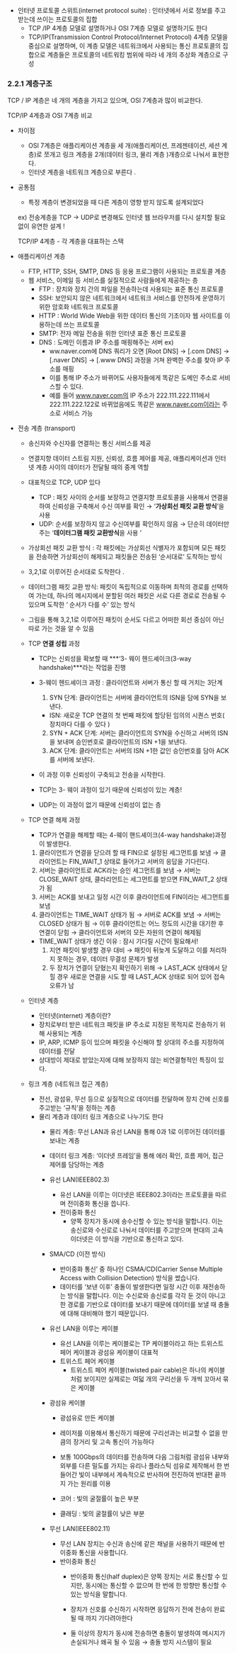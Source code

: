 - 인터넷 프로토콜 스위트(internet protocol suite) : 인터넷에서 서로 정보를 주고 받는데 쓰이는 프로토콜의 집합
    - TCP /IP 4계층 모델로 설명하거나 OSI 7계층 모델로 설명하기도 한다
    - TCP/IP(Transmission Control Protocol/Internet Protocol) 4계층 모델을 중심으로 설명하며, 이 계층 모델은 네트워크에서 사용되는 통신 프로토콜의 집합으로 계층들은 프로토콜의 네트워킹 범위에 따라 네 개의 추상화 계층으로 구성

### 2.2.1 계층구조

TCP / IP 계층은 네 개의 계층을 가지고 있으며, OSI 7계층과 많이 비교한다. 

TCP/IP 4계층과 OSI 7계층 비교 

- 차이점
    - OSI 7계층은 애플리케이션 계층을 세 개(애플리케이션, 프레젠테이션, 세션 계층)로 쪼개고 링크 계층을 2개(데이터 링크, 물리 계층 )개층으로 나눠서 표현한다.
    - 인터넷 계층을 네트워크 계층으로 부른다 .
- 공통점
    - 특정 계층이 변경되었을 때 다른 계층이 영향 받지 않도록 설계되었다
    
    ex) 전송계층을 TCP → UDP로 변경해도 인터넷 웹 브라우저를 다시 설치할 필요없이 유연한 설계 ! 
    
    
    TCP/IP 4계층 - 각 계층을 대표하는 스택 
    
- 애플리케이션 계층
    - FTP, HTTP, SSH, SMTP, DNS 등 응용 프로그램이 사용되는 프로토콜 계층
    - 웹 서비스, 이메일 등 서비스를 실질적으로 사람들에게 제공하는 층
        - FTP : 장치와 장치 간의 파일을 전송하는데 사용되는 표준 통신 프로토콜
        - SSH: 보안되지 않은 네트워크에서 네트워크 서비스를 안전하게 운영하기 위한 암호화 네트워크 프로토콜
        - HTTP : World Wide Web을 위한 데이터 통신의 기초이자 웹 사이트를 이용하는데 쓰는 프로토콜
        - SMTP: 전자 메일 전송을 위한 인터넷 표준 통신 프로토콜
        - DNS : 도메인 이름과 IP 주소를 매핑해주는 서버
        ex)
            - ww.naver.com에 DNS 쿼리가 오면 [Root DNS] → [.com DNS] → [.naver DNS] → [.www DNS] 과정을 거쳐 완벽한 주소를 찾아 IP 주소를 매핑
            - 이를 통해 IP 주소가 바뀌어도 사용자들에게 똑같은 도메인 주소로 서비스할 수 있다.
            - 예를 들어 www.naver.com의 IP 주소가 222.111.222.111에서 222.111.222.122로 바뀌었음에도 똑같은 www.naver.com이라는 주소로 서비스 가능
- 전송 계층 (transport)
    - 송신자와 수신자를 연결하는 통신 서비스를 제공
    - 연결지향 데이터 스트림 지원, 신뢰성, 흐름 제어를 제공, 애플리케이션과 인터넷 계층 사이의 데이터가 전달될 때의 중계 역할
    - 대표적으로 TCP, UDP 있다
        - TCP : 패킷 사이의 순서를 보장하고 연결지향 프로토콜을 사용해서 연결을 하여 신뢰성을 구축해서 수신 여부를 확인 → ‘**가상회선 패킷 교환 방식**’을 사용
        - UDP: 순서를 보장하지 않고 수신여부를 확인하지 않음 → 단순히 데이터만 주는 ‘**데이터그램 패킷 교환방식**을 사용 ’
    
    - 가상회선 패킷 교환 방식 : 각 패킷에는 가상회선 식별자가 포함되며 모든 패킷을 전송하면 가상회선이 해제되고 패킷들은 전송된 ‘순서대로’ 도착하는 방식
        
        
    - 3,2,1로 이루어진 순서대로 도착한다 .
    - 데이터그램 패킷 교환 방식: 패킷이 독립적으로 이동하며 최적의 경로를 선택하여 가는데, 하나의 메시지에서 분할된 여러 패킷은 서로 다른 경로로 전송될 수 있으며 도착한 ‘ 순서가 다를 수’ 있는 방식
    
    
    - 그림을 통해 3,2,1로 이루어진 패킷이 순서도 다르고 어떠한 회선 중심이 아닌 따로 가는 것을 알 수 있음
    - TCP **연결 성립** 과정
        - TCP는 신뢰성을 확보할 때 ***‘3- 웨이 헨드셰이크(3-way handshake)***라는 작업을 진행
        
        
        - 3-웨이 헨드셰이크 과정 : 클라이언트와 서버가 통신 할 때 거치는 3단계
            1. SYN 단계: 클라이언트는 서버에 클라이언트의 ISN을 담에 SYN을 보낸다. 
            * ISN: 새로운 TCP 연결의 첫 번째 패킷에 할당된 임의의 시퀀스 번호( 장치마다 다를 수 있다 )
            2. SYN + ACK 단계: 서버는 클라이언트의 SYN을 수신하고 서버의 ISN을 보내며 승인번호로 클라이언트의 ISN +1을 보낸다.
            3. ACK 단계: 클라이언트는 서버의 ISN +1한 값인 승인번호를 담아 ACK를 서버에 보낸다. 
        
        - 이 과정 이후 신뢰성이 구축되고 전송을 시작한다.
        - TCP는 3- 웨이 과정이 있기 때문에 신뢰성이 있는 계층!
        - UDP는 이 과정이 없기 때문에 신뢰성이 없는 층
    - TCP 연결 해제 과정
        - TCP가 연결을 해제할 때는 4-웨이 핸드셰이크(4-way handshake)과정이 발생한다.
        
        1. 클라이언트가 연결을 닫으려 할 때 FIN으로 설정된 세그먼트를 보냄 → 클라이언트는 FIN_WAIT_1 상태로 들어가고 서버의 응답을 기다린다. 
        2. 서버는 클라이언트로 ACK라는 승인 세그먼트를 보냄 → 서버는 CLOSE_WAIT 상태, 
        클라리언트는 세그먼트를 받으면 FIN_WAIT_2 상태가 됨 
        3. 서버는 ACK를 보내고 일정 시간 이후 클라이언트에 FIN이라는 세그먼트를 보냄
        4. 클라이언트는 TIME_WAIT 상태가 됨 → 서버로 ACK를 보냄 → 서버는 CLOSED 상태가 됨 → 이후 클라이언트는 어느 정도의 시간을 대기한 후 연결이 닫힘 → 클라이언트와 서버의 모든 자원의 연결이 해제됨 
        - TIME_WAIT 상태가 생긴 이유 : 잠시 기다릴 시간이 필요해서!
            1. 지연 패킷이 발생할 경우 대비 → 패킷이 뒤늦게 도달하고 이를 처리하지 못하는 경우, 데이터 무결성 문제가 발생
            2. 두 장치가 연결이 닫혔는지 확인하기 위해 → LAST_ACK 상태에서 닫힐 경우 새로운 연결을 시도 할 때 LAST_ACK 상태로 되어 있어 접속 오류가 남 
        
    - 인터넷 계층
        - 인터넷(internet) 계층이란?
        - 장치로부터 받은 네트워크 패킷을 IP 주소로 지정된 목적지로 전송하기 위해 사용되는 계층
        - IP, ARP, ICMP 등이 있으며 패킷을 수신해야 할 상대의 주소를 지정하여 데이터를 전달
        - 상대방이 제대로 받았는지에 대해 보장하지 않는 비연결형적인 특징이 있다.
    - 링크 계층 (네트워크 접근 계층)
        - 전선, 광섬유, 무선 등으로 실질적으로 데이터를 전달하며 장치 간에 신호를 주고받는 ‘규칙’을 정하는 계층
        - 물리 계층과 데이터 링크 계층으로 나누기도 한다
            - 물리 계층: 무선 LAN과 유선 LAN을 통해 0과 1로 이루어진 데이터를 보내는 계층
            - 데이터 링크 계층:  ‘이더넷 프레임’을 통해 에러 확인, 흐름 제어, 접근 제어를 담당하는 계층
            - 유선 LAN(IEEE802.3)
                - 유선 LAN을 이루는 이더넷은 IEEE802.3이라는 프로토콜을 따르며 전이중화 통신을 씁니다.
                - 전이중화 통신
                    - 양쪽 장치가 동시에 송수신할 수 있는 방식을 말합니다. 이는 송신로와 수신로로 나눠서 데이터를 주고받으며 현대의 고속 이더넷은 이 방식을 기반으로 통신하고 있다.
                    
                    
            - SMA/CD (이전 방식)
                - 반이중화 통신’ 중 하나인 CSMA/CD(Carrier Sense Multiple Access with Collision Detection) 방식을 썼습니다.
                - 데이터를 ‘보낸 이후’ 충돌이 발생한다면 일정 시간 이후 재전송하는 방식을 말합니다. 이는 수신로와 송신로를 각각 둔 것이 아니고 한 경로를 기반으로 데이터를 보내기 때문에 데이터를 보낼 때 충돌에 대해 대비해야 했기 때문입니다.
            - 유선 LAN을 이루는 케이블
                - 유선 LAN을 이루는 케이블로는 TP 케이블이라고 하는 트위스트 페어 케이블과 광섬유 케이블이 대표적
                - 트위스트 페어 케이블
                    - 트위스트 페어 케이블(twisted pair cable)은 하나의 케이블처럼 보이지만 실제로는 여덟 개의 구리선을 두 개씩 꼬아서 묶은 케이블
                    
            - 광섬유 케이블
                - 광섬유로 만든 케이블
                - 레이저를 이용해서 통신하기 때문에 구리선과는 비교할 수 없을 만큼의 장거리 및 고속 통신이 가능하다
                - 보통 100Gbps의 데이터를 전송하며 다음 그림처럼 광섬유 내부와 외부를 다른 밀도를 가지는 유리나 플라스틱 섬유로 제작해서 한 번 들어간 빛이 내부에서 계속적으로 반사하며 전진하여 반대편 끝까지 가는 원리를 이용
    
                
                - 코어 : 빛의 굴절률이 높은 부분
                - 클래딩 : 빛의 굴절률이 낮은 부분
            - 무선 LAN(IEEE802.11)
                - 무선 LAN 장치는 수신과 송신에 같은 채널을 사용하기 때문에 반이중화 통신을 사용합니다.
                - 반이중화 통신
                    - 반이중화 통신(half duplex)은 양쪽 장치는 서로 통신할 수 있지만, 동시에는 통신할 수 없으며 한 번에 한 방향만 통신할 수 있는 방식을 말합니다.
                    
                    - 장치가 신호를 수신하기 시작하면 응답하기 전에 전송이 완료 될 때 까지 기다려아한다
                    - 둘 이상의 장치가 동시에 전송하면 충돌이 발생하여 메시지가 손실되거나 왜곡 될 수 있음 → 충돌 방지 시스템이 필요